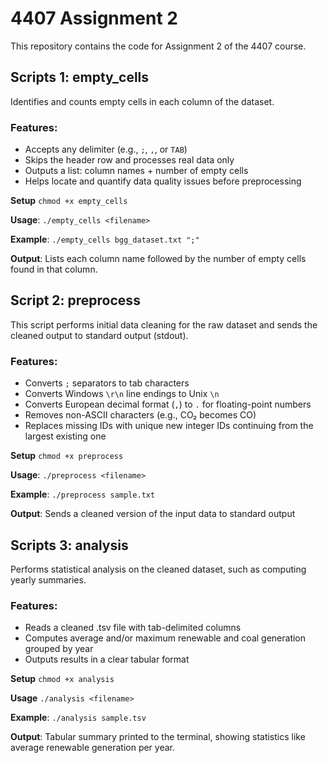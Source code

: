 # 4407 Assignment 2

This repository contains the code for Assignment 2 of the 4407 course.

## Scripts 1: empty_cells

Identifies and counts empty cells in each column of the dataset.

### Features:
- Accepts any delimiter (e.g., `;`, `,`, or `TAB`)  
- Skips the header row and processes real data only  
- Outputs a list: column names + number of empty cells  
- Helps locate and quantify data quality issues before preprocessing

**Setup**
`chmod +x empty_cells`

**Usage**:
`./empty_cells <filename>`

**Example**:
`./empty_cells bgg_dataset.txt ";"`

**Output**:
Lists each column name followed by the number of empty cells found in that column.

## Script 2: preprocess

This script performs initial data cleaning for the raw dataset and sends the cleaned output to standard output (stdout).

### Features:
- Converts `;` separators to tab characters
- Converts Windows `\r\n` line endings to Unix `\n`
- Converts European decimal format (`,`) to `.` for floating-point numbers
- Removes non-ASCII characters (e.g., CO₂ becomes CO)
- Replaces missing IDs with unique new integer IDs continuing from the largest existing one

**Setup**
`chmod +x preprocess`

**Usage**:
`./preprocess <filename>`

**Example**:
`./preprocess sample.txt`

**Output**:
Sends a cleaned version of the input data to standard output

## Scripts 3: analysis
Performs statistical analysis on the cleaned dataset, such as computing yearly summaries.

### Features:
- Reads a cleaned .tsv file with tab-delimited columns
- Computes average and/or maximum renewable and coal generation grouped by year
- Outputs results in a clear tabular format

**Setup**
`chmod +x analysis`

**Usage**
`./analysis <filename>`

**Example**:
`./analysis sample.tsv`

**Output**:
Tabular summary printed to the terminal, showing statistics like average renewable generation per year.
